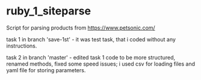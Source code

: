 # ruby_1_siteparse
Script for parsing products from https://www.petsonic.com/

task 1 in branch 'save-1st' -  it was test task, that i coded without any instructions.

task 2 in branch 'master' - edited task 1 code to be more structured, renamed methods, fixed some speed issues; i used csv for loading files and yaml file for storing parameters.
